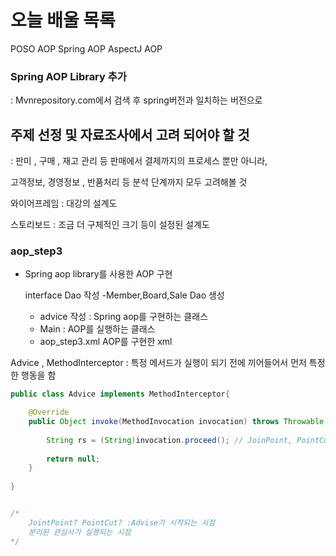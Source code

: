 # 오늘 배울 목록

POSO AOP
Spring AOP
AspectJ AOP



### Spring AOP Library 추가
: Mvnrepository.com에서 검색 후 spring버전과 일치하는 버전으로 







## 주제 선정 및 자료조사에서 고려 되어야 할 것

: 판미 , 구매 , 재고 관리 등 판매에서 결제까지의 프로세스 뿐만 아니라,

고객정보, 경영정보 , 반품처리 등 분석 단계까지 모두 고려해볼 것 


와이어프레임 : 대강의 설계도

스토리보드 : 조금 더 구체적인 크기 등이 설정된 설계도



### aop_step3
- Spring aop library를 사용한 AOP 구현
  

  interface Dao 작성
  -Member,Board,Sale Dao 생성
  - advice 작성 : Spring aop를 구현하는 클래스
  - Main : AOP를 실행하는 클래스
  - aop_step3.xml AOP를 구현한 xml


 Advice , MethodInterceptor : 특정 메서드가 실행이 되기 전에 끼어들어서 먼저 특정한 행동을 함


```java
public class Advice implements MethodInterceptor{

	@Override
	public Object invoke(MethodInvocation invocation) throws Throwable {
		
		String rs = (String)invocation.proceed(); // JoinPoint, PointCut
		
		return null;
	}
	
}


/*
    JointPoint? PointCut? :Advise가 시작되는 시점
    분리된 관심사가 실행되는 시점
*/

```